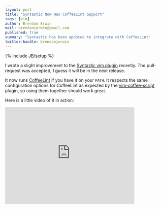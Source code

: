 ```yaml
---
layout: post
title: "Syntastic Now Has CoffeeLint Support"
tags: [vim]
author: Brendan Erwin
mail: brendanjerwin@gmail.com
published: true
summary: "Syntastic has been updated to integrate with CoffeeLint"
twitter-handle: brendanjerwin
---
```

{% include JB/setup %}

I wrote a slight improvement to the [Syntastic vim plugin](https://github.com/scrooloose/syntastic) recently. The pull-request was accepted, I guess it will be in the next release.

It now runs [CoffeeLint]() if you have it on your `PATH`. It respects
the same configuration options for CoffeeLint as expected by the
[vim-coffee-script](https://github.com/kchmck/vim-coffee-script/)
plugin, so using them together should work great.

Here is a little video of it in action:

<iframe width="420" height="315" src="http://www.youtube.com/embed/rNH3OZNSsog" frameborder="0" allowfullscreen></iframe>
